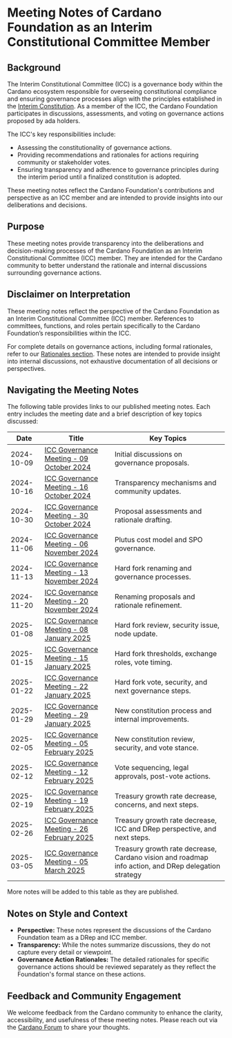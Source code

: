 # Meeting Notes of Cardano Foundation as an Interim Constitutional Committee Member

## Background  

The Interim Constitutional Committee (ICC) is a governance body within the Cardano ecosystem responsible for overseeing constitutional compliance and ensuring governance processes align with the principles established in the [Interim Constitution](https://constitution.gov.tools/en/interim-constitution). As a member of the ICC, the Cardano Foundation participates in discussions, assessments, and voting on governance actions proposed by ada holders.

The ICC's key responsibilities include:

- Assessing the constitutionality of governance actions.  
- Providing recommendations and rationales for actions requiring community or stakeholder votes.  
- Ensuring transparency and adherence to governance principles during the interim period until a finalized constitution is adopted.  

These meeting notes reflect the Cardano Foundation's contributions and perspective as an ICC member and are intended to provide insights into our deliberations and decisions.

## Purpose  

These meeting notes provide transparency into the deliberations and decision-making processes of the Cardano Foundation as an Interim Constitutional Committee (ICC) member. They are intended for the Cardano community to better understand the rationale and internal discussions surrounding governance actions.

## Disclaimer on Interpretation  

These meeting notes reflect the perspective of the Cardano Foundation as an Interim Constitutional Committee (ICC) member. References to committees, functions, and roles pertain specifically to the Cardano Foundation’s responsibilities within the ICC. 

For complete details on governance actions, including formal rationales, refer to our [Rationales section](../Rationales/README.md). These notes are intended to provide insight into internal discussions, not exhaustive documentation of all decisions or perspectives.

## Navigating the Meeting Notes  

The following table provides links to our published meeting notes. Each entry includes the meeting date and a brief description of key topics discussed:

| Date           | Title                                                                                           | Key Topics                                       |
|----------------|-------------------------------------------------------------------------------------------------|-------------------------------------------------|
| 2024-10-09     | [ICC Governance Meeting - 09 October 2024](./2024-10-09.md)     | Initial discussions on governance proposals.         |
| 2024-10-16     | [ICC Governance Meeting - 16 October 2024](./2024-10-16.md)     | Transparency mechanisms and community updates.       |
| 2024-10-30     | [ICC Governance Meeting - 30 October 2024](./2024-10-30.md)     | Proposal assessments and rationale drafting.         |
| 2024-11-06     | [ICC Governance Meeting - 06 November 2024](./2024-11-06.md)    | Plutus cost model and SPO governance.                |
| 2024-11-13     | [ICC Governance Meeting - 13 November 2024](./2024-11-13.md)    | Hard fork renaming and governance processes.         |
| 2024-11-20     | [ICC Governance Meeting - 20 November 2024](./2024-11-20.md)    | Renaming proposals and rationale refinement.         |
| 2025-01-08     | [ICC Governance Meeting - 08 January 2025](./2025-01-08.md)     | Hard fork review, security issue, node update.       |
| 2025-01-15     | [ICC Governance Meeting - 15 January 2025](./2025-01-15.md)     | Hard fork thresholds, exchange roles, vote timing.   |
| 2025-01-22     | [ICC Governance Meeting - 22 January 2025](./2025-01-22.md)     | Hard fork vote, security, and next governance steps. |
| 2025-01-29     | [ICC Governance Meeting - 29 January 2025](./2025-01-29.md)     | New constitution process and internal improvements.  |
| 2025-02-05     | [ICC Governance Meeting - 05 February 2025](./2025-02-05.md)    | New constitution review, security, and vote stance.  |
| 2025-02-12     | [ICC Governance Meeting - 12 February 2025](./2025-02-12.md)    | Vote sequencing, legal approvals, post-vote actions. |
| 2025-02-19     | [ICC Governance Meeting - 19 February 2025](./2025-02-19.md)    | Treasury growth rate decrease, concerns, and next steps. |
| 2025-02-26     | [ICC Governance Meeting - 26 February 2025](./2025-02-26.md)    | Treasury growth rate decrease, ICC and DRep perspective, and next steps. |
| 2025-03-05     | [ICC Governance Meeting - 05 March 2025](./2025-03-05.md)    |  Treasury growth rate decrease, Cardano vision and roadmap info action, and DRep delegation strategy |

More notes will be added to this table as they are published.

## Notes on Style and Context  

- **Perspective:** These notes represent the discussions of the Cardano Foundation team as a DRep and ICC member.  
- **Transparency:** While the notes summarize discussions, they do not capture every detail or viewpoint.  
- **Governance Action Rationales:** The detailed rationales for specific governance actions should be reviewed separately as they reflect the Foundation's formal stance on these actions.  

## Feedback and Community Engagement  

We welcome feedback from the Cardano community to enhance the clarity, accessibility, and usefulness of these meeting notes. Please reach out via the [Cardano Forum](https://forum.cardano.org/c/governance/constitutional-committee/213) to share your thoughts.